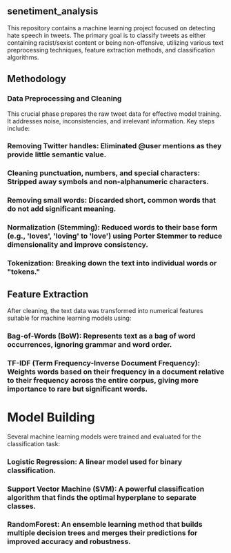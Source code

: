 ## senetiment_analysis
This repository contains a machine learning project focused on detecting hate speech in tweets. The primary goal is to classify tweets as either containing racist/sexist content or being non-offensive, utilizing various text preprocessing techniques, feature extraction methods, and classification algorithms.

## Methodology
### Data Preprocessing and Cleaning
This crucial phase prepares the raw tweet data for effective model training. It addresses noise, inconsistencies, and irrelevant information. Key steps include:

### Removing Twitter handles: Eliminated @user mentions as they provide little semantic value.

### Cleaning punctuation, numbers, and special characters: Stripped away symbols and non-alphanumeric characters.

### Removing small words: Discarded short, common words that do not add significant meaning.

### Normalization (Stemming): Reduced words to their base form (e.g., 'loves', 'loving' to 'love') using Porter Stemmer to reduce dimensionality and improve consistency.

### Tokenization: Breaking down the text into individual words or "tokens."

## Feature Extraction
After cleaning, the text data was transformed into numerical features suitable for machine learning models using:

### Bag-of-Words (BoW): Represents text as a bag of word occurrences, ignoring grammar and word order.

### TF-IDF (Term Frequency-Inverse Document Frequency): Weights words based on their frequency in a document relative to their frequency across the entire corpus, giving more importance to rare but significant words.

# Model Building
Several machine learning models were trained and evaluated for the classification task:

### Logistic Regression: A linear model used for binary classification.

### Support Vector Machine (SVM): A powerful classification algorithm that finds the optimal hyperplane to separate classes.

### RandomForest: An ensemble learning method that builds multiple decision trees and merges their predictions for improved accuracy and robustness.
